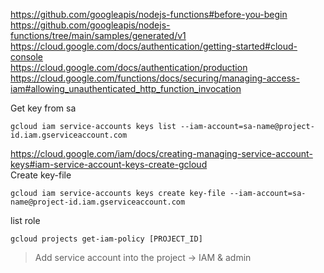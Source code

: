 https://github.com/googleapis/nodejs-functions#before-you-begin \
https://github.com/googleapis/nodejs-functions/tree/main/samples/generated/v1 \
https://cloud.google.com/docs/authentication/getting-started#cloud-console \
https://cloud.google.com/docs/authentication/production \
https://cloud.google.com/functions/docs/securing/managing-access-iam#allowing_unauthenticated_http_function_invocation

Get key from sa
```
gcloud iam service-accounts keys list --iam-account=sa-name@project-id.iam.gserviceaccount.com
```

https://cloud.google.com/iam/docs/creating-managing-service-account-keys#iam-service-account-keys-create-gcloud \
Create key-file
```
gcloud iam service-accounts keys create key-file --iam-account=sa-name@project-id.iam.gserviceaccount.com
```

list role
```
gcloud projects get-iam-policy [PROJECT_ID]
```

> Add service account into the project -> IAM & admin
